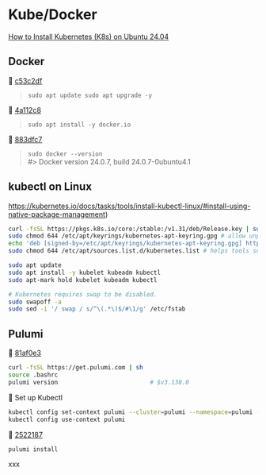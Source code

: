 # Kube/Docker

[How to Install Kubernetes (K8s) on Ubuntu 24.04](https://hostnextra.com/learn/tutorials/how-to-install-kubernetes-k8s-on-ubuntu)

## Docker 

🚢 [c53c2df](https://github.com/arafatm/learn.pulumi/commit/c53c2df) 
> `sudo apt update sudo apt upgrade -y`

🚢 [4a112c8](https://github.com/arafatm/learn.pulumi/commit/4a112c8)
> `sudo apt install -y docker.io`

🚢 [883dfc7](https://github.com/arafatm/learn.pulumi/commit/883dfc7)
> `sudo docker --version`  
> #> Docker version 24.0.7, build 24.0.7-0ubuntu4.1

## kubectl on Linux
https://kubernetes.io/docs/tasks/tools/install-kubectl-linux/#install-using-native-package-management)

```bash
curl -fsSL https://pkgs.k8s.io/core:/stable:/v1.31/deb/Release.key | sudo gpg --dearmor -o /etc/apt/keyrings/kubernetes-apt-keyring.gpg  
sudo chmod 644 /etc/apt/keyrings/kubernetes-apt-keyring.gpg # allow unprivileged APT programs to read this keyring  
echo 'deb [signed-by=/etc/apt/keyrings/kubernetes-apt-keyring.gpg] https://pkgs.k8s.io/core:/stable:/v1.31/deb/ /' | sudo tee /etc/apt/sources.list.d/kubernetes.list  
sudo chmod 644 /etc/apt/sources.list.d/kubernetes.list # helps tools such as command-not-found to work correctly  

sudo apt update  
sudo apt install -y kubelet kubeadm kubectl
sudo apt-mark hold kubelet kubeadm kubectl

# Kubernetes requires swap to be disabled.
sudo swapoff -a 
sudo sed -i '/ swap / s/^\(.*\)$/#\1/g' /etc/fstab
```

## Pulumi

🚢 [81af0e3](https://github.com/arafatm/learn.pulumi/commit/81af0e3) 
```bash
curl -fsSL https://get.pulumi.com | sh
source .bashrc
pulumi version                          # $v3.138.0
```

🚢 Set up Kubectl
```bash
kubectl config set-context pulumi --cluster=pulumi --namespace=pulumi --user=pulumi
kubectl config use-context pulumi
```

🚢 [2522187](https://github.com/arafatm/learn.pulumi/commit/2522187) 
```bash
pulumi install
```

xxx



